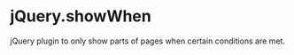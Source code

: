 jQuery.showWhen
===============

jQuery plugin to only show parts of pages when certain conditions are met.